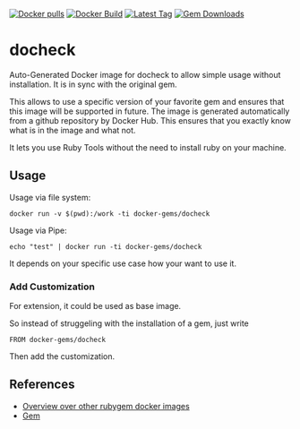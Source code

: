 [![Docker pulls](https://img.shields.io/docker/pulls/rubygem/docheck.svg)](https://hub.docker.com/r/rubygem/docheck/)
[![Docker Build](https://img.shields.io/docker/automated/rubygem/docheck.svg)](https://hub.docker.com/r/rubygem/docheck/)
[![Latest Tag](https://img.shields.io/github/tag/docker-rubygem/docheck.svg)](https://hub.docker.com/r/rubygem/docheck/)
[![Gem Downloads](https://img.shields.io/gem/dt/docheck.svg)](https://rubygems.org/gems/docheck/)
# docheck

Auto-Generated Docker image for docheck to allow simple usage without installation.
It is in sync with the original gem.

This allows to use a specific version of your favorite gem and ensures that this image will be supported in future.
The image is generated automatically from a github repository by Docker Hub.
This ensures that you exactly know what is in the image and what not.

It lets you use Ruby Tools without the need to install ruby on your machine.

## Usage

Usage via file system:

`docker run -v $(pwd):/work -ti docker-gems/docheck`

Usage via Pipe:

`echo "test" | docker run -ti docker-gems/docheck`

It depends on your specific use case how your want to use it.

### Add Customization

For extension, it could be used as base image.

So instead of struggeling with the installation of a gem, just write

`FROM docker-gems/docheck`

Then add the customization.

## References

 - [Overview over other rubygem docker images](https://github.com/thinkbot/docker-rubygem)
 - [Gem](https://rubygems.org/gems/docheck/)
